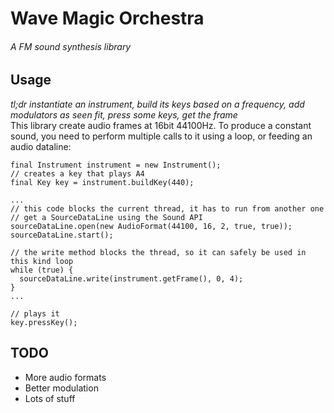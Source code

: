 # Wave Magic Orchestra
###### A FM sound synthesis library


## Usage  
_tl;dr instantiate an instrument, build its keys based on a frequency, add modulators as seen fit, press some keys, get the frame_  
This library create audio frames at 16bit 44100Hz. To produce a constant sound, you need to perform multiple calls to it using a loop, or feeding an audio dataline:   
```
final Instrument instrument = new Instrument();
// creates a key that plays A4
final Key key = instrument.buildKey(440);

...
// this code blocks the current thread, it has to run from another one
// get a SourceDataLine using the Sound API
sourceDataLine.open(new AudioFormat(44100, 16, 2, true, true));
sourceDataLine.start();

// the write method blocks the thread, so it can safely be used in this kind loop
while (true) {
  sourceDataLine.write(instrument.getFrame(), 0, 4);
}
...

// plays it
key.pressKey();
```


## TODO
* More audio formats
* Better modulation
* Lots of stuff